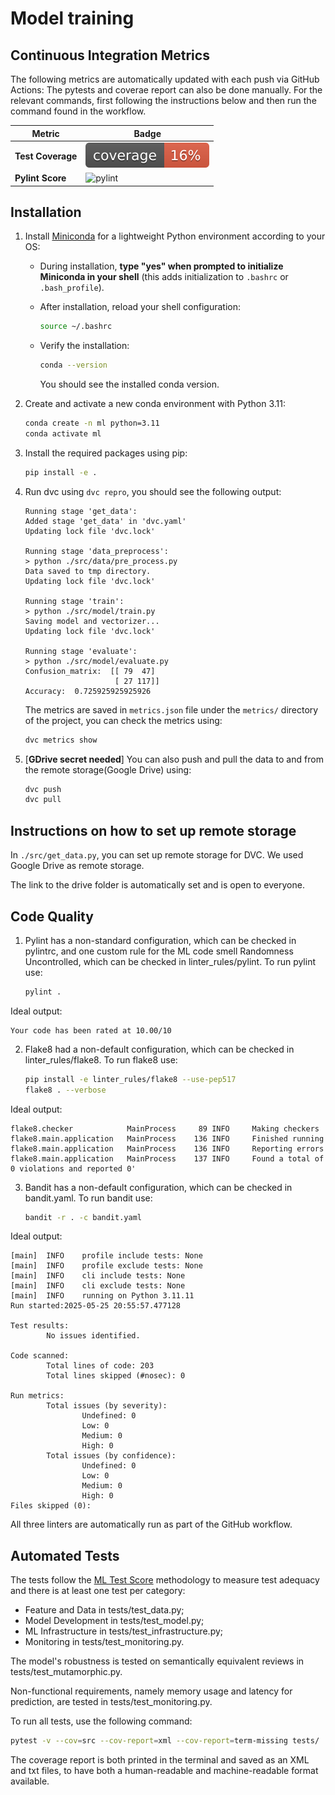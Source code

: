 # Model training

## Continuous Integration Metrics

The following metrics are automatically updated with each push via GitHub Actions:
The pytests and coverae report can also be done manually. For the relevant commands, first following the instructions below and then run the command found in the workflow.

| Metric | Badge |
|--------|-------|
| **Test Coverage** | ![coverage](coverage.svg) |
| **Pylint Score** | ![pylint](https://img.shields.io/badge/pylint-00.00-lightgrey) |

## Installation

1. Install [Miniconda](https://www.anaconda.com/docs/getting-started/miniconda/install#windows-command-prompt) for a lightweight Python environment according to your OS:

    - During installation, **type "yes" when prompted to initialize Miniconda in your shell** (this adds initialization to `.bashrc` or `.bash_profile`).
    - After installation, reload your shell configuration:

      ```bash
      source ~/.bashrc
      ```

    - Verify the installation:

      ```bash
      conda --version
      ```

      You should see the installed conda version.

2. Create and activate a new conda environment with Python 3.11:

    ```bash
    conda create -n ml python=3.11
    conda activate ml
    ```

3. Install the required packages using pip:

    ```bash
    pip install -e .
    ```

4. Run dvc using `dvc repro`, you should see the following output:

    ```plaintext
    Running stage 'get_data':    
    Added stage 'get_data' in 'dvc.yaml'
    Updating lock file 'dvc.lock'                           

    Running stage 'data_preprocess':                                                       
    > python ./src/data/pre_process.py
    Data saved to tmp directory.
    Updating lock file 'dvc.lock'                                                          

    Running stage 'train':                                                                 
    > python ./src/model/train.py
    Saving model and vectorizer...
    Updating lock file 'dvc.lock'                                                          

    Running stage 'evaluate':                                                              
    > python ./src/model/evaluate.py
    Confusion_matrix:  [[ 79  47]
                        [ 27 117]]
    Accuracy:  0.725925925925926
    ```

    The metrics are saved in `metrics.json` file under the `metrics/` directory of the project, you can check the metrics using:

    ```bash
    dvc metrics show
    ```

5. [**GDrive secret needed**] You can also push and pull the data to and from the remote storage(Google Drive) using:

    ```bash
    dvc push
    dvc pull
    ```

## Instructions on how to set up remote storage

In `./src/get_data.py`, you can set up remote storage for DVC. We used Google Drive as remote storage.

The link to the drive folder is automatically set and is open to everyone.

## Code Quality

1. Pylint has a non-standard configuration, which can be checked in pylintrc, and one custom rule for the ML code smell Randomness Uncontrolled, which can be checked in linter_rules/pylint. To run pylint use:

    ```bash
    pylint .
    ```
Ideal output:

    Your code has been rated at 10.00/10

2. Flake8 had a non-default configuration, which can be checked in linter_rules/flake8. To run flake8 use:

    ```bash
    pip install -e linter_rules/flake8 --use-pep517
    flake8 . --verbose
    ```

Ideal output:

    flake8.checker            MainProcess     89 INFO     Making checkers
    flake8.main.application   MainProcess    136 INFO     Finished running
    flake8.main.application   MainProcess    136 INFO     Reporting errors
    flake8.main.application   MainProcess    137 INFO     Found a total of 0 violations and reported 0'

3. Bandit has a non-default configuration, which can be checked in bandit.yaml. To run bandit use:
    
    ```bash
    bandit -r . -c bandit.yaml
    ```

Ideal output: 

    [main]  INFO    profile include tests: None
    [main]  INFO    profile exclude tests: None
    [main]  INFO    cli include tests: None
    [main]  INFO    cli exclude tests: None
    [main]  INFO    running on Python 3.11.11
    Run started:2025-05-25 20:55:57.477128

    Test results:
            No issues identified.

    Code scanned:
            Total lines of code: 203
            Total lines skipped (#nosec): 0

    Run metrics:
            Total issues (by severity):
                    Undefined: 0
                    Low: 0
                    Medium: 0
                    High: 0
            Total issues (by confidence):
                    Undefined: 0
                    Low: 0
                    Medium: 0
                    High: 0
    Files skipped (0):

All three linters are automatically run as part of the GitHub workflow.

## Automated Tests

The tests follow the [ML Test Score](https://research.google/pubs/the-ml-test-score-a-rubric-for-ml-production-readiness-and-technical-debt-reduction/) methodology to measure test adequacy and there is at least one test per category: 
- Feature and Data in tests/test_data.py;
- Model Development in tests/test_model.py;
- ML Infrastructure in tests/test_infrastructure.py;
- Monitoring in tests/test_monitoring.py.

The model's robustness is tested on semantically equivalent reviews in tests/test_mutamorphic.py.

Non-functional requirements, namely memory usage and latency for prediction, are tested in tests/test_monitoring.py.

To run all tests, use the following command:

```bash
pytest -v --cov=src --cov-report=xml --cov-report=term-missing tests/ | tee pytest-coverage.txt
```

The coverage report is both printed in the terminal and saved as an XML and txt files, to have both a human-readable and machine-readable format available.
